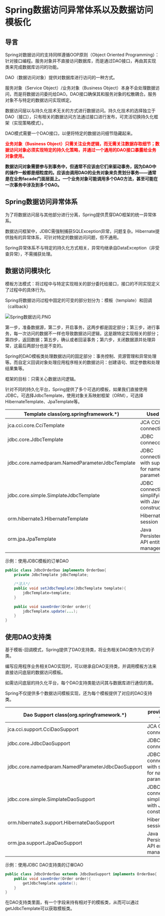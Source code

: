 # Spring数据访问异常体系以及数据访问模板化

## 导言

Spring对数据访问的支持同样遵循OOP原则（Object Oriented Programming）：针对接口编程。服务对象并不直接访问数据库，而是通过DAO接口，再由其实现类来完成数据库访问的功能。

DAO（数据访问对象）提供对数据库进行访问的一种方式。

服务对象（Service Object）/业务对象（Business Object）本身不会处理数据访问，而是将数据访问委托给DAO。DAO接口确保其和服务对象的松散耦合。服务对象不与特定的数据访问实现绑定。

数据访问层以与持久化技术无关的方式进行数据访问。持久化技术的选择独立于DAO（接口），只有相关的数据访问方法通过接口进行发布，可灵活切换持久化框架（实现策略模式）。

DAO模式需要一个DAO接口，以便将特定的数据访问细节隐藏起来。

<font color="red">**业务对象（Business Object）只需关注业务逻辑，而无需关注数据存取细节；数据访问对象必须实现特定的持久化策略，并通过一个通用的DAO接口暴露给业务对象使用。**</font>


**数据访问对象需要参与到事务中，但通常不应该由它们来驱动事务，因为DAO中的操作一般都是细粒度的。应该由调用DAO的业务对象来负责划分事务——通常是在业务facade门面层面上。一个业务对象可能调用多个DAO方法，甚至可能在一次事务中涉及到多个DAO。**

## Spring数据访问异常体系

为了将数据访问层与其他部分进行分离，Spring提供贯穿DAO框架的统一异常体系。

数据访问框架中，JDBC需强制捕获SQLException异常，问题复杂。Hibernate提供独有的异常体系，可针对特定的数据访问问题，但不通用。

Spring异常体系不与特定的持久化方式相关，异常均继承自DataException（非受查异常），不需捕获处理。

## 数据访问模块化

模板方法模式：将过程中与特定实现相关的部分委托给接口，接口的不同实现定义了过程中的具体行为。

Spring将数据访问过程中固定的可变的部分划分为：模板（template）和回调（callback）

![Spring数据访问.PNG](D:\桌面\TempPhoto\Spring数据访问.PNG)

第一步，准备数据源，第二步，开启事务，这两步都是固定部分；第三步，进行事务，每一次访问的数据不一样也导致数据访问逻辑，这是跟特定实现相关的部分；第四步，返回数据；第五步，确认或者回滚事务；第六步，关闭数据源并处理异常，这最后两部分也是不变的。

Spring的DAO模板类处理数据访问的固定部分：事务控制、资源管理和异常处理等。而自定义回调对象处理应用程序相关的数据访问：创建语句、绑定参数和处理结果集等。

框架的目标：只需关心数据访问逻辑。

针对不同的持久化平台，Spring提供了多个可选的模板，如果我们直接使用JDBC，可选择JdbcTemplate，使用对象关系映射框架（ORM），可选择HibernateTemplate、JpaTemplate等。

| Template class(org.springframework.*) | Used to |
|--------|--------|
| jca.cci.core.CciTemplate | JCA CCI connections |
| jdbc.core.JdbcTemplate | JDBC connecctions |
| jdbc.core.namedparam.NamedParameterJdbcTemplate | JDBC connections with support for named parameters |
| jdbc.core.simple.SimplateJdbcTemplate | JDBC connections, simplifyied with Java 5 constructs |
| orm.hibernate3.HibernateTemplate | Hibernate 3.x session |
| orm.jpa.JpaTemplate | Java Persistence API entity manager |

示例：使用JDBC模板的订单DAO

```java
public class JdbcOrderDao implements OrderDao{
	private JdbcTemplate jdbcTemplate;
   
    /*注入*/
    public void setJdbcTemplate(JdbcTemplate template){
    	jdbcTemplate=template;
    }
    
    public void saveOrder(Order order){
    	jdbcTemplate.update(...);
    }
}
```

## 使用DAO支持类

基于模板-回调模式，Spring提供了DAO支持类，将业务相关DAO类作为它的子类。

编写应用程序业务相关DAO实现时，可以继承自DAO支持类，并调用模板方法来直接访问底层的数据访问模板。

如需访问底层的持久化平台，每个DAO支持类能访问其与数据库进行通信的类。

Spring不仅提供多个数据访问模板实现，还为每个模板提供了对应的DAO支持类。

| Dao Support class(org.springframework.*) | provide DAO for |
|--------|--------|
| jca.cci.support.CciDaoSupport | JCA CCI connections |
| jdbc.core.JdbcDaoSupport | JDBC connecctions |
| jdbc.core.namedparam.NamedParameterJdbcDaoSupport | JDBC connections with support for named parameters |
| jdbc.core.simple.SimplateDaoSupport | JDBC connections, simplifyied with Java 5 constructs |
| orm.hibernate3.support.HibernateDaoSupport | Hibernate 3.x session |
| orm.jpa.support.JpaDaoSupport | Java Persistence API entity manager |

示例：使用JDBC DAO支持类的订单DAO

```java
public class JdbcOrderDao extends JdbcDaoSupport implements OrderDao{
	public void saveOrder(Order order){
    	getJdbcTemplate.update();
    }
}
```

在DAO支持类里面，有一个字段来持有相对于的模板类，从而可以通过getJdbcTemplate可以获取模板类。